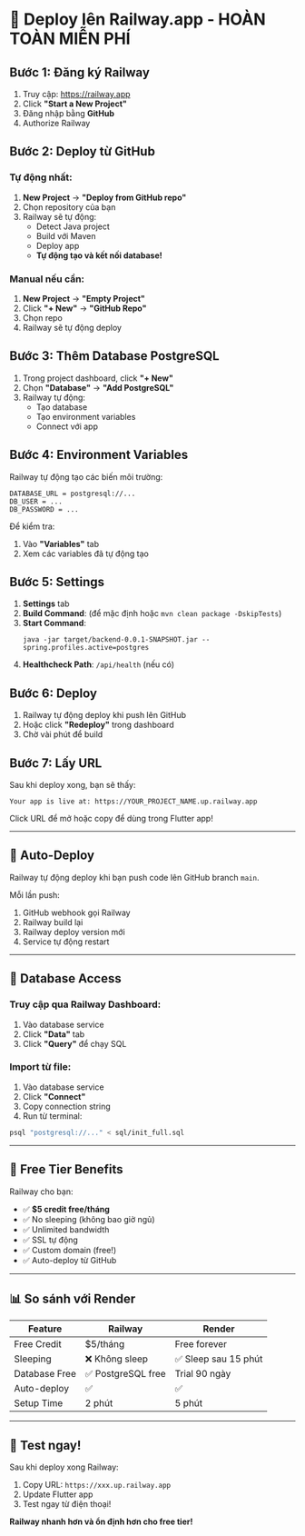 # 🚂 Deploy lên Railway.app - HOÀN TOÀN MIỄN PHÍ

## Bước 1: Đăng ký Railway

1. Truy cập: https://railway.app
2. Click **"Start a New Project"**
3. Đăng nhập bằng **GitHub**
4. Authorize Railway

## Bước 2: Deploy từ GitHub

### Tự động nhất:

1. **New Project** → **"Deploy from GitHub repo"**
2. Chọn repository của bạn
3. Railway sẽ tự động:
   - Detect Java project
   - Build với Maven
   - Deploy app
   - **Tự động tạo và kết nối database!**

### Manual nếu cần:

1. **New Project** → **"Empty Project"**
2. Click **"+ New"** → **"GitHub Repo"**
3. Chọn repo
4. Railway sẽ tự động deploy

## Bước 3: Thêm Database PostgreSQL

1. Trong project dashboard, click **"+ New"**
2. Chọn **"Database"** → **"Add PostgreSQL"**
3. Railway tự động:
   - Tạo database
   - Tạo environment variables
   - Connect với app

## Bước 4: Environment Variables

Railway tự động tạo các biến môi trường:
```
DATABASE_URL = postgresql://...
DB_USER = ...
DB_PASSWORD = ...
```

Để kiểm tra:
1. Vào **"Variables"** tab
2. Xem các variables đã tự động tạo

## Bước 5: Settings

1. **Settings** tab
2. **Build Command**: (để mặc định hoặc `mvn clean package -DskipTests`)
3. **Start Command**: 
   ```
   java -jar target/backend-0.0.1-SNAPSHOT.jar --spring.profiles.active=postgres
   ```
4. **Healthcheck Path**: `/api/health` (nếu có)

## Bước 6: Deploy

1. Railway tự động deploy khi push lên GitHub
2. Hoặc click **"Redeploy"** trong dashboard
3. Chờ vài phút để build

## Bước 7: Lấy URL

Sau khi deploy xong, bạn sẽ thấy:
```
Your app is live at: https://YOUR_PROJECT_NAME.up.railway.app
```

Click URL để mở hoặc copy để dùng trong Flutter app!

---

## 🔄 Auto-Deploy

Railway tự động deploy khi bạn push code lên GitHub branch `main`.

Mỗi lần push:
1. GitHub webhook gọi Railway
2. Railway build lại
3. Railway deploy version mới
4. Service tự động restart

---

## 💾 Database Access

### Truy cập qua Railway Dashboard:
1. Vào database service
2. Click **"Data"** tab
3. Click **"Query"** để chạy SQL

### Import từ file:
1. Vào database service
2. Click **"Connect"**
3. Copy connection string
4. Run từ terminal:
```bash
psql "postgresql://..." < sql/init_full.sql
```

---

## 🎁 Free Tier Benefits

Railway cho bạn:
- ✅ **$5 credit free/tháng**
- ✅ No sleeping (không bao giờ ngủ)
- ✅ Unlimited bandwidth
- ✅ SSL tự động
- ✅ Custom domain (free!)
- ✅ Auto-deploy từ GitHub

---

## 📊 So sánh với Render

| Feature | Railway | Render |
|---------|---------|--------|
| Free Credit | $5/tháng | Free forever |
| Sleeping | ❌ Không sleep | ✅ Sleep sau 15 phút |
| Database Free | ✅ PostgreSQL free | Trial 90 ngày |
| Auto-deploy | ✅ | ✅ |
| Setup Time | 2 phút | 5 phút |

---

## 🚀 Test ngay!

Sau khi deploy xong Railway:
1. Copy URL: `https://xxx.up.railway.app`
2. Update Flutter app
3. Test ngay từ điện thoại!

**Railway nhanh hơn và ổn định hơn cho free tier!**


